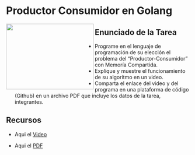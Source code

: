 # Productor Consumidor en Golang
<div>
<img align="left" width="240" height="180" src="https://github.com/Edgar-Avila/Producer-Consumer-Golang/assets/72365420/a4855809-95b7-4230-b2e5-b11125a0590b">
</div>

## Enunciado de la Tarea
- Programe en el lenguaje de programación de su elección el problema del “Productor-Consumidor” con Memoría Compartida.
- Explique y muestre el funcionamiento de su algoritmo en un video.
- Comparta el enlace del video y del programa en una plataforma de código (Github) en un archivo PDF que incluye los datos de la tarea, integrantes.

## Recursos
- Aqui el [Video](https://youtu.be/Hhg47bS2zPY)

- Aqui el [PDF](https://github.com/Edgar-Avila/Producer-Consumer-Golang/blob/main/Productor%20Consumidor%20en%20Golang.pdf)
